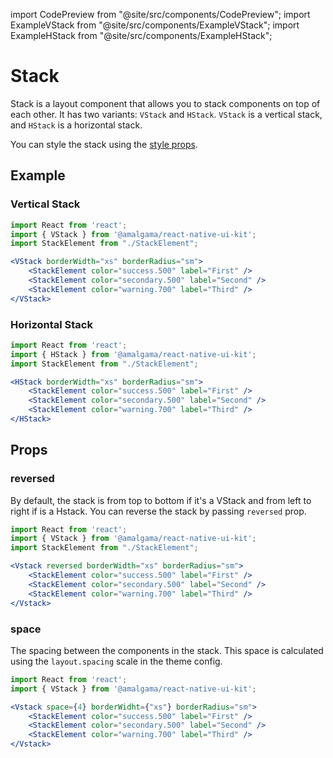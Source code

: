 import CodePreview from "@site/src/components/CodePreview";
import ExampleVStack from "@site/src/components/ExampleVStack";
import ExampleHStack from "@site/src/components/ExampleHStack";

# Stack

Stack is a layout component that allows you to stack components on top of each other. It has two variants: `VStack` and `HStack`. `VStack` is a vertical stack, and `HStack` is a horizontal stack.

You can style the stack using the [style props](/docs/theming/style_props).

## Example
### Vertical Stack

<CodePreview>
    <ExampleVStack />
</CodePreview>

```jsx
import React from 'react';
import { VStack } from '@amalgama/react-native-ui-kit';
import StackElement from "./StackElement";

<VStack borderWidth="xs" borderRadius="sm">
	<StackElement color="success.500" label="First" />
	<StackElement color="secondary.500" label="Second" />
	<StackElement color="warning.700" label="Third" />
</VStack>
```

### Horizontal Stack

<CodePreview>
    <ExampleHStack />
</CodePreview>

```jsx
import React from 'react';
import { HStack } from '@amalgama/react-native-ui-kit';
import StackElement from "./StackElement";

<HStack borderWidth="xs" borderRadius="sm">
	<StackElement color="success.500" label="First" />
	<StackElement color="secondary.500" label="Second" />
	<StackElement color="warning.700" label="Third" />
</HStack>
```

## Props

### reversed

By default, the stack is from top to bottom if it's a VStack and from left to right if is a Hstack. You can reverse the stack by passing `reversed` prop.

<CodePreview>
    <ExampleVStack reversed />
</CodePreview>


```jsx
import React from 'react';
import { VStack } from '@amalgama/react-native-ui-kit';
import StackElement from "./StackElement";

<Vstack reversed borderWidth="xs" borderRadius="sm">
	<StackElement color="success.500" label="First" />
	<StackElement color="secondary.500" label="Second" />
	<StackElement color="warning.700" label="Third" />
</Vstack>
```

### space

The spacing between the components in the stack. This space is calculated using the `layout.spacing` scale in the theme config.

<CodePreview>
    <ExampleVStack space={4}/>
</CodePreview>

```jsx
import React from 'react';
import { VStack } from '@amalgama/react-native-ui-kit';

<Vstack space={4} borderWidht={"xs"} borderRadius="sm">
	<StackElement color="success.500" label="First" />
	<StackElement color="secondary.500" label="Second" />
	<StackElement color="warning.700" label="Third" />
</Vstack>
```



